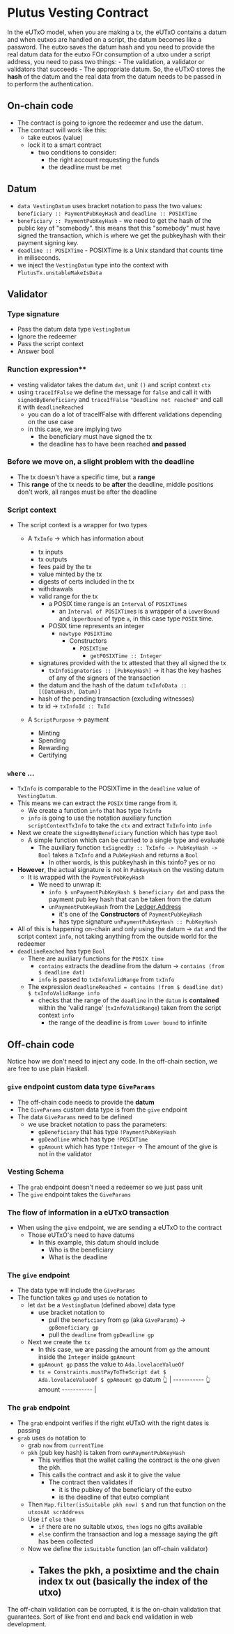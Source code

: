 # Plutus Vesting Contract

In the eUTxO model, when you are making a tx, the eUTxO contains a datum and when eutxos are handled on a script, the datum becomes like a password. 
The eutxo saves the datum hash and you need to provide the real datum data for the eutxo 
FOr consumption of a utxo under a script address, you need to pass two things: 
    - The validation, a validator or validators that succeeds
    - The appropriate datum. 
So, the eUTxO stores the **hash** of the datum and the real data from the datum needs to be passed in to perform the authentication.

## On-chain code

- The contract is going to ignore the redeemer and use the datum. 
- The contract will work like this:
    - take eutxos (value)
    - lock it to a smart contract
        - two conditions to consider:
            - the right account requesting the funds
            - the deadline must be met

## Datum

- `data VestingDatum` uses bracket notation to pass the two values: `beneficiary :: PaymentPubKeyHash` and `deadline :: POSIXTime`
- `beneficiary :: PaymentPubKeyHash` - we need to get the hash of the public key of "somebody". this means that this "somebody" must have signed the transaction, which is where we get the pubkeyhash with their payment signing key.
- `deadline :: POSIXTime` - POSIXTime is a Unix standard that counts time in miliseconds. 
- we inject the `VestingDatum` type into the context with `PlutusTx.unstableMakeIsData`

## Validator

### Type signature
- Pass the datum data type `VestingDatum`
- Ignore the redeemer
- Pass the script context 
- Answer bool

### Runction expression**
- vesting validator takes the datum `dat`, unit `()` and script context `ctx`
- using `traceIfFalse` we define the message for `false` and call it with `signedByBeneficiary` and `traceIfFalse` `"Deadline not reached"` and call it with `deadlineReached` 
    - you can do a lot of traceIfFalse with different validations depending on the use case
    - in this case, we are implying two
        - the beneficiary must have signed the tx
        - the deadline has to have been reached **and passed**
### Before we move on, a slight problem with the deadline
- The tx doesn't have a specific time, but a **range**
- This **range** of the tx needs to be **after** the deadline, middle positions don't work, all ranges must be after the deadline

### Script context
- The script context is a wrapper for two types
    
    - A `TxInfo` -> which has information about
        - tx inputs 
        - tx outputs 
        - fees paid by the tx
        - value minted by the tx
        - digests of certs included in the tx
        - withdrawals
        - valid range for the tx 
            - a POSIX time range is an `Interval` of `POSIXTime`s
                - an `Interval of POSIXTime`s is a wrapper of a `LowerBound` and `UpperBound` of type `a`, in this case type `POSIX` time.
            - POSIX time represents an integer 
                - `newtype POSIXTime`
                    - Constructors
                        - `POSIXTime`
                            - `getPOSIXTime :: Integer`
        - signatures provided with the tx attested that they all signed the tx 
            - `txInfoSignatories :: [PubKeyHash]` -> it has the key hashes of any of the signers of the transaction
        - the datum and the hash of the datum `txInfoData :: [(DatumHash, Datum)]`
        - hash of the pending transaction (excluding witnesses)
        - tx id -> `txInfoId :: TxId`
    
    - A `ScriptPurpose` -> payment
        - Minting
        - Spending
        - Rewarding
        - Certifying

### `where` ...

- `TxInfo` is comparable to the POSIXTime in the `deadline` value of `VestingDatum`. 
- This means we can extract the `POSIX` time range from it.
    - We create a function `info` that has type `TxInfo`
    - `info` is going to use the notation auxiliary function `scriptContextTxInfo` to take the `ctx` and extract `TxInfo` into `info`
- Next we create the `signedByBeneficiary` function which has type `Bool`
    - A simple function which can be curried to a single type and evaluate
        - The auxiliary function `txSignedBy :: TxInfo -> PubKeyHash -> Bool` takes a `TxInfo` and a `PubKeyHash` and returns a `Bool`
            - In other words, is this pubkeyhash in this txinfo? yes or no
- **However**, the actual signature is not in `PubKeyHash` on the vesting datum
    - It is wrapped with the `PaymentPubKeyHash`
        - We need to unwrap it: 
            - `info $ unPaymentPubKeyHash $ beneficiary dat` and pass the payment pub key hash that can be taken from the datum 
            - `unPaymentPubKeyHash` from the [Ledger.Address](https://playground.plutus.iohkdev.io/doc/haddock/plutus-ledger/html/Ledger-Address.html)
                - it's one of the **Constructors** of `PaymentPubKeyHash`
                - has type signature `unPaymentPubKeyHash :: PubKeyHash` 
- All of this is happening on-chain and only using the datum -> `dat` and the script context `info`, not taking anything from the outside world for the redeemer
- `deadlineReached` has type `Bool`
    - There are auxiliary functions for the `POSIX time` 
        - `contains` extracts the deadline from the datum -> `contains (from $ deadline dat)`  
        - `info` is passed to `txInfoValidRange` from `txInfo` 
    - The expression `deadlineReached = contains (from $ deadline dat) $ txInfoValidRange info`
        - checks that the range of the `deadline` in the `datum` is **contained** within the 'valid range' (`txInfoValidRange`) taken from the script context `info`
            - the range of the deadline is from `Lower bound` to infinite
            
## Off-chain code

Notice how we don't need to inject any code. In the off-chain section, we are free to use plain Haskell. 

### `give` endpoint custom data type `GiveParams`

- The off-chain code needs to provide the **datum**
- The `GiveParams` custom data type is from the `give` endpoint
- The data `GiveParams` need to be defined
    - we use bracket notation to pass the parameters: 
        - `gpBeneficiary` that has type `!PaymentPubKeyHash`
        - `gpDeadline` which has type `!POSIXTime`
        - `gpAmount` which has type `!Integer` -> The amount of the give is not in the validator

### Vesting Schema
- The `grab` endpoint doesn't need a redeemer so we just pass unit
- The `give` endpoint takes the `GiveParams`


### The flow of information in a eUTxO transaction
- When using the `give` endpoint, we are sending a eUTxO to the contract
    - Those eUTxO's need to have datums
        - In this example, this datum should include
            - Who is the beneficiary
            - What is the deadline

### The `give` endpoint
- The data type will include the `GiveParams` 
- The function takes `gp` and uses `do` notation to
    - let `dat` be a `VestingDatum` (defined above) data type
        - use bracket notation to 
            - pull the `beneficiary` from `gp` (aka `GiveParams`) -> `gpBeneficiary gp`
            - pull the `deadline` from `gpDeadline gp`
    - Next we create the `tx`
        - In this case, we are passing the amount from `gp` the amount inside the `Integer` inside `gpAmount`
        - `gpAmount gp` pass the value to `Ada.lovelaceValueOf` 
        - `tx = Constraints.mustPayToTheScript dat $ Ada.lovelaceValueOf $ gpAmount gp`
                                        datum  👆  | ----------- 👆 amount ----------- |

### The `grab` endpoint
- The  `grab` endpoint verifies if the right eUTxO with the right dates is passing
- `grab` uses `do` notation to
    - grab `now` from `currentTime`
    - `pkh` (pub key hash) is taken from `ownPaymentPubKeyHash`
        - This verifies that the wallet calling the contract is the one given the pkh. 
        -  This calls the contract and ask it to give the value
            - The contract then validates if 
                - it is the pubkey of the beneficiary of the eutxo
                - is the deadline of that eutxo compliant
    - Then `Map.filter(isSuitable pkh now) $` and run that function on the `utxosAt scrAddress`
    - Use `if` `else` `then`
        - `if` there are no suitable utxos, `then` logs no gifts available
        - `else` confirm the transaction and log a message saying the gift has been collected 
    - Now we define the `isSuitable` function (an off-chain validator)
        - Takes the pkh, a posixtime and the chain index tx out (basically the index of the utxo) 
            - 

The off-chain validation can be corrupted, it is the on-chain validation that guarantees. Sort of like front end and back end validation in web development. 